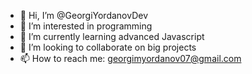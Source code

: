 - 👋 Hi, I’m @GeorgiYordanovDev
- 👀 I’m interested in programming
- 🌱 I’m currently learning advanced Javascript
- 💞️ I’m looking to collaborate on big projects
- 📫 How to reach me: georgimyordanov07@gmail.com

<!---
GeorgiYordanovDev/GeorgiYordanovDev is a ✨ special ✨ repository because its `README.md` (this file) appears on your GitHub profile.
You can click the Preview link to take a look at your changes.
--->
